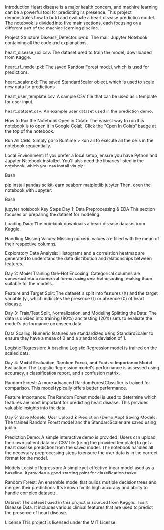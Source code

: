 Introduction
Heart disease is a major health concern, and machine learning can be a powerful tool for predicting its presence. This project demonstrates how to build and evaluate a heart disease prediction model. The notebook is divided into five main sections, each focusing on a different part of the machine learning pipeline.

Project Structure
Disease_Detector.ipynb: The main Jupyter Notebook containing all the code and explanations.

heart_disease_uci.csv: The dataset used to train the model, downloaded from Kaggle.

heart_rf_model.pkl: The saved Random Forest model, which is used for predictions.

heart_scaler.pkl: The saved StandardScaler object, which is used to scale new data for predictions.

heart_user_template.csv: A sample CSV file that can be used as a template for user input.

heart_dataset.csv: An example user dataset used in the prediction demo.

How to Run the Notebook
Open in Colab: The easiest way to run this notebook is to open it in Google Colab. Click the "Open In Colab" badge at the top of the notebook.

Run All Cells: Simply go to Runtime > Run all to execute all the cells in the notebook sequentially.

Local Environment: If you prefer a local setup, ensure you have Python and Jupyter Notebook installed. You'll also need the libraries listed in the notebook, which you can install via pip:

Bash

pip install pandas scikit-learn seaborn matplotlib jupyter
Then, open the notebook with Jupyter:

Bash

jupyter notebook
Key Steps
Day 1: Data Preprocessing & EDA
This section focuses on preparing the dataset for modeling.

Loading Data: The notebook downloads a heart disease dataset from Kaggle.

Handling Missing Values: Missing numeric values are filled with the mean of their respective columns.

Exploratory Data Analysis: Histograms and a correlation heatmap are generated to understand the data distribution and relationships between features.

Day 2: Model Training
One-Hot Encoding: Categorical columns are converted into a numerical format using one-hot encoding, making them suitable for the models.

Feature and Target Split: The dataset is split into features (X) and the target variable (y), which indicates the presence (1) or absence (0) of heart disease.

Day 3: Train/Test Split, Normalization, and Modeling
Splitting the Data: The data is divided into training (80%) and testing (20%) sets to evaluate the model's performance on unseen data.

Data Scaling: Numeric features are standardized using StandardScaler to ensure they have a mean of 0 and a standard deviation of 1.

Logistic Regression: A baseline Logistic Regression model is trained on the scaled data.

Day 4: Model Evaluation, Random Forest, and Feature Importance
Model Evaluation: The Logistic Regression model's performance is assessed using accuracy, a classification report, and a confusion matrix.

Random Forest: A more advanced RandomForestClassifier is trained for comparison. This model typically offers better performance.

Feature Importance: The Random Forest model is used to determine which features are most important for predicting heart disease. This provides valuable insights into the data.

Day 5: Save Models, User Upload & Prediction (Demo App)
Saving Models: The trained Random Forest model and the StandardScaler are saved using joblib.

Prediction Demo: A simple interactive demo is provided. Users can upload their own patient data in a CSV file (using the provided template) to get a heart disease prediction from the saved model. The notebook handles all the necessary preprocessing steps to ensure the user data is in the correct format for the model.

Models
Logistic Regression: A simple yet effective linear model used as a baseline. It provides a good starting point for classification tasks.

Random Forest: An ensemble model that builds multiple decision trees and merges their predictions. It's known for its high accuracy and ability to handle complex datasets.

Dataset
The dataset used in this project is sourced from Kaggle: Heart Disease Data. It includes various clinical features that are used to predict the presence of heart disease.

License
This project is licensed under the MIT License.
